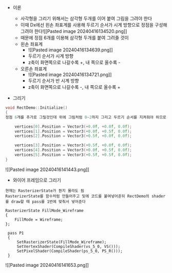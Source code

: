 - 이론
	- 사각형을 그리기 위해서는 삼각형 두개를 이어 붙여 그림을 그려야 한다
	- 이때 Dx에선 왼손 좌표계를 사용해 두르기 순서가 시계 방향으로 정점을 구성해 그려야 한다![[Pasted image 20240416134520.png]]
	- 때문에 정점 6개를 이용해 삼각형 두개를 붙여 그려줄 것이
	- 왼손 좌표계
		- ![[Pasted image 20240416134639.png]] 
		- 두르기 순서가 시계 방향
		- z축이 화면쪽으로 나갈수록 +, 내 쪽으로 올수록 -
	- 오른손 좌표계
		- ![[Pasted image 20240416134721.png]]
		- 두르기 순서가 반 시계 방향
		- z축이 화면쪽으로 나갈수록 -, 내 쪽으로 올수록 +

- 그리기
```C++
void RectDemo::Initialize()
{
정점 6개를 추가로 그릴것인데 위에 그림처럼 0~2까지 그리고 두르기 순서를 지켜줘야 하므로 3~5번중 3,4번은 2,1번과 같은 좌표로 그려준다

	vertices[0].Position = Vector3(+0.0f, +0.0f, 0.0f);
	vertices[1].Position = Vector3(+0.0f, +0.5f, 0.0f);
	vertices[2].Position = Vector3(+0.5f, +0.0f, 0.0f);

	vertices[3].Position = Vector3(+0.5f, +0.0f, 0.0f);
	vertices[4].Position = Vector3(+0.0f, +0.5f, 0.0f);
	vertices[5].Position = Vector3(+0.5f, +0.5f, 0.0f);
}
```
![[Pasted image 20240416141443.png]]

- 와이어 프레임으로 그리기
```HLSL
현재는 RasterizerState가 뭔지 몰라도 됨
RasterizerState를 함수처럼 만들어주고 및에 코드를 붙여넣어준뒤 RectDemo의 shader를 draw할 때 pass를 1번에 맞춰서 넣어준다

RasterizerState FillMode_Wireframe
{
    FillMode = Wireframe;
};

 pass P1
 {
     SetRasterizerState(FillMode_Wireframe);
     SetVertexShader(CompileShader(vs_5_0, VS()));
     SetPixelShader(CompileShader(ps_5_0, PS_R()));
 }
```
![[Pasted image 20240416141653.png]]
